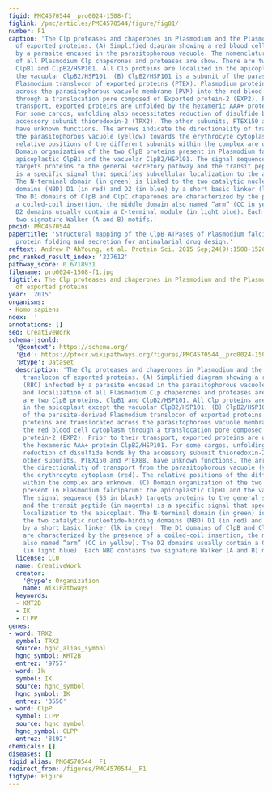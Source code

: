 ```yaml
---
figid: PMC4570544__pro0024-1508-f1
figlink: /pmc/articles/PMC4570544/figure/fig01/
number: F1
caption: 'The Clp proteases and chaperones in Plasmodium and the Plasmodium translocon
  of exported proteins. (A) Simplified diagram showing a red blood cell (RBC) infected
  by a parasite encased in the parasitophorous vacuole. The nomenclature and localization
  of all Plasmodium Clp chaperones and proteases are show. There are two ClpB proteins,
  ClpB1 and ClpB2/HSP101. All Clp proteins are localized in the apicoplast except
  the vacuolar ClpB2/HSP101. (B) ClpB2/HSP101 is a subunit of the parasite-derived
  Plasmodium translocon of exported proteins (PTEX). Plasmodium proteins are translocated
  across the parasitophorous vacuole membrane (PVM) into the red blood cell cytoplasm
  through a translocation pore composed of Exported protein-2 (EXP2). Prior to their
  transport, exported proteins are unfolded by the hexameric AAA+ protein ClpB2/HSP101.
  For some cargos, unfolding also necessitates reduction of disulfide bonds by the
  accessory subunit thioredoxin-2 (TRX2). The other subunits, PTEX150 and PTEX88,
  have unknown functions. The arrows indicate the directionality of transport from
  the parasitophorous vacuole (yellow) towards the erythrocyte cytoplasm (red). The
  relative positions of the different subunits within the complex are unknown. (C)
  Domain organization of the two ClpB proteins present in Plasmodium falciparum: the
  apicoplastic ClpB1 and the vacuolar ClpB2/HSP101. The signal sequence (SS in black)
  targets proteins to the general secretory pathway and the transit peptide (in magenta)
  is a specific signal that specifies subcellular localization to the apicoplast.
  The N-terminal domain (in green) is linked to the two catalytic nucleotide-binding
  domains (NBD) D1 (in red) and D2 (in blue) by a short basic linker (lk in grey).
  The D1 domains of ClpB and ClpC chaperones are characterized by the presence of
  a coiled-coil insertion, the middle domain also named “arm” (CC in yellow). The
  D2 domains usually contain a C-terminal module (in light blue). Each NBD contains
  two signature Walker (A and B) motifs.'
pmcid: PMC4570544
papertitle: 'Structural mapping of the ClpB ATPases of Plasmodium falciparum: Targeting
  protein folding and secretion for antimalarial drug design.'
reftext: Andrew P AhYoung, et al. Protein Sci. 2015 Sep;24(9):1508-1520.
pmc_ranked_result_index: '227612'
pathway_score: 0.6718931
filename: pro0024-1508-f1.jpg
figtitle: The Clp proteases and chaperones in Plasmodium and the Plasmodium translocon
  of exported proteins
year: '2015'
organisms:
- Homo sapiens
ndex: ''
annotations: []
seo: CreativeWork
schema-jsonld:
  '@context': https://schema.org/
  '@id': https://pfocr.wikipathways.org/figures/PMC4570544__pro0024-1508-f1.html
  '@type': Dataset
  description: 'The Clp proteases and chaperones in Plasmodium and the Plasmodium
    translocon of exported proteins. (A) Simplified diagram showing a red blood cell
    (RBC) infected by a parasite encased in the parasitophorous vacuole. The nomenclature
    and localization of all Plasmodium Clp chaperones and proteases are show. There
    are two ClpB proteins, ClpB1 and ClpB2/HSP101. All Clp proteins are localized
    in the apicoplast except the vacuolar ClpB2/HSP101. (B) ClpB2/HSP101 is a subunit
    of the parasite-derived Plasmodium translocon of exported proteins (PTEX). Plasmodium
    proteins are translocated across the parasitophorous vacuole membrane (PVM) into
    the red blood cell cytoplasm through a translocation pore composed of Exported
    protein-2 (EXP2). Prior to their transport, exported proteins are unfolded by
    the hexameric AAA+ protein ClpB2/HSP101. For some cargos, unfolding also necessitates
    reduction of disulfide bonds by the accessory subunit thioredoxin-2 (TRX2). The
    other subunits, PTEX150 and PTEX88, have unknown functions. The arrows indicate
    the directionality of transport from the parasitophorous vacuole (yellow) towards
    the erythrocyte cytoplasm (red). The relative positions of the different subunits
    within the complex are unknown. (C) Domain organization of the two ClpB proteins
    present in Plasmodium falciparum: the apicoplastic ClpB1 and the vacuolar ClpB2/HSP101.
    The signal sequence (SS in black) targets proteins to the general secretory pathway
    and the transit peptide (in magenta) is a specific signal that specifies subcellular
    localization to the apicoplast. The N-terminal domain (in green) is linked to
    the two catalytic nucleotide-binding domains (NBD) D1 (in red) and D2 (in blue)
    by a short basic linker (lk in grey). The D1 domains of ClpB and ClpC chaperones
    are characterized by the presence of a coiled-coil insertion, the middle domain
    also named “arm” (CC in yellow). The D2 domains usually contain a C-terminal module
    (in light blue). Each NBD contains two signature Walker (A and B) motifs.'
  license: CC0
  name: CreativeWork
  creator:
    '@type': Organization
    name: WikiPathways
  keywords:
  - KMT2B
  - IK
  - CLPP
genes:
- word: TRX2
  symbol: TRX2
  source: hgnc_alias_symbol
  hgnc_symbol: KMT2B
  entrez: '9757'
- word: Ik
  symbol: IK
  source: hgnc_symbol
  hgnc_symbol: IK
  entrez: '3550'
- word: ClpP
  symbol: CLPP
  source: hgnc_symbol
  hgnc_symbol: CLPP
  entrez: '8192'
chemicals: []
diseases: []
figid_alias: PMC4570544__F1
redirect_from: /figures/PMC4570544__F1
figtype: Figure
---
```

